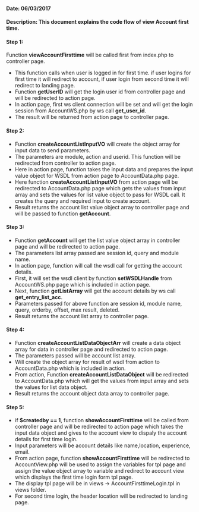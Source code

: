 #### Date: 06/03/2017

#### Description: This document explains the code flow of view Account first time.

#### Step 1:

Function **viewAccountFirsttime** will be called first from index.php to controller page.

- This function calls when user is logged in for first time. if user logins for first time it will redirect to account, if user login from second time it will redirect to landing page.
- Function **getUserID** will get the login user id from controller page and will be redirected to action page. 
- In action page, first ws client connection will be set and will get the login session from AccountWS.php by ws call **get_user_id**.
- The result will be returned from action page to controller page.

#### Step 2:

- Function **createAccountListInputVO** will create the object array for input data to send parameters. 
- The parameters are module, action and userid. This function will be redirected from controller to action page.
- Here in action page, function takes the input data and prepares the input value object for WSDL from action page to AccountData.php page.
- Here function **createAccountListInputVO** from action page will be redirected to AccountData.php page which gets the values from input array and sets the values for list value object to pass for WSDL call. It creates the query and required input to create account.
- Result returns the account list value object array to controller page and will be passed to function **getAccount**.

#### Step 3:

- Function **getAccount** will get the list value object array in controller page and will be redirected to action page.
- The parameters list array passed are session id, query and module name.
- In action page, function will call the wsdl call for getting the account details.
- First, it will set the wsdl client by function **setWSDLHandle** from AccountWS.php page which is included in action page.
- Next, function **getListArray** will get the account details by ws call **get_entry_list_acc**.
- Parameters passed for above function are session id, module name, query, orderby, offset, max result, deleted.
- Result returns the account list array to controller page.

#### Step 4:

- Function **createAccountListDataObjectArr** will create a data object array for data in controller page and redirected to action page.
- The parameters passed will be account list array.
- Will create the object array for result of wsdl from action to AccountData.php which is included in action.
- From action, Function **createAccountListDataObject** will be redirected to AccountData.php which will get the values from input array and sets the values for list data object. 
- Result returns the account object data array to controller page.

#### Step 5:

- if **$createdby == 1**, function **showAccountFirsttime** will be called from controller page and will be redirected to action page which takes the input data object and gives to the account view to dispaly the account details for first time login.
- Input parameters will be account details like name,location, experience, email.
- From action page, function **showAccountFirsttime** will be redirected to AccountView.php will be used to assign the variables for tpl page and assign the value object array to variable and redirect to account view which displays the first time login form tpl page.
- The display tpl page will be in views -> AccountFirsttimeLogin.tpl in views folder.
- For second time login, the header location will be redirected to landing page.



